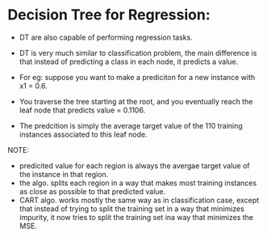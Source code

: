 # Decision Tree for Regression:
- DT are also capable of performing regression tasks.
- DT is very much similar to classification problem, the main difference is that instead of predicting a class in each node, it predicts a value.

- For eg: suppose you want to make a prediciton for a new instance with x1 = 0.6. 
- You traverse the tree starting at the root, and you eventually reach the leaf node that predicts value = 0.1106.
- The predcition is simply the average target value of the 110 training instances associated to this leaf node.

NOTE:
- predicited value for each region is always the avergae target value of the instance in that region.
- the algo. splits each region in a way that makes most training instances as close as possible to that predicted value.
- CART algo. works mostly the same way as in classification case, except that instead of trying to split the training set in a way that minimizes impurity, it now tries to split the training set ina way that minimizes the MSE.

